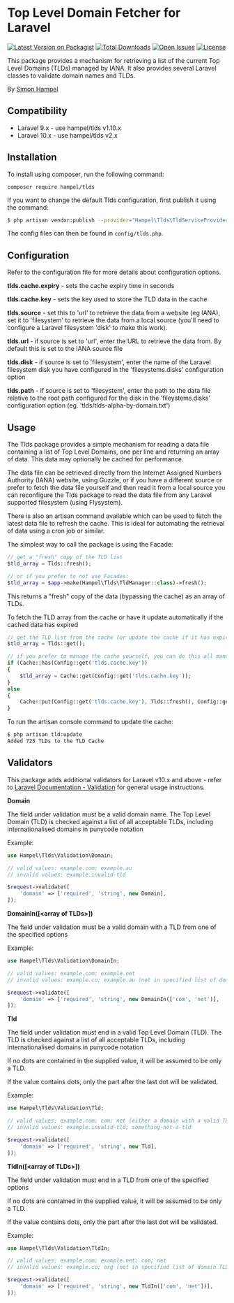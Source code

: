Top Level Domain Fetcher for Laravel
====================================

[![Latest Version on Packagist](https://img.shields.io/packagist/v/hampel/tlds.svg?style=flat-square)](https://packagist.org/packages/hampel/tlds)
[![Total Downloads](https://img.shields.io/packagist/dt/hampel/tlds.svg?style=flat-square)](https://packagist.org/packages/hampel/tlds)
[![Open Issues](https://img.shields.io/github/issues-raw/hampel/tlds.svg?style=flat-square)](https://github.com/hampel/tlds/issues)
[![License](https://img.shields.io/packagist/l/hampel/tlds.svg?style=flat-square)](https://packagist.org/packages/hampel/tlds)

This package provides a mechanism for retrieving a list of the current Top Level Domains (TLDs) managed by IANA.
It also provides several Laravel classes to validate domain names and TLDs.

By [Simon Hampel](mailto:simon@hampelgroup.com)

Compatibility
-------------

- Laravel 9.x - use hampel/tlds v1.10.x
- Laravel 10.x - use hampel/tlds v2.x

Installation
------------

To install using composer, run the following command:

`composer require hampel/tlds`

If you want to change the default Tlds configuration, first publish it using the command:

```bash
$ php artisan vendor:publish --provider="Hampel\Tlds\TldServiceProvider"
```

The config files can then be found in `config/tlds.php`.

Configuration
-------------

Refer to the configuration file  for more details about configuration options.

__tlds.cache.expiry__ - sets the cache expiry time in seconds

__tlds.cache.key__ - sets the key used to store the TLD data in the cache

__tlds.source__ - set this to 'url' to retrieve the data from a website (eg IANA), set it to 'filesystem' to retrieve
the data from a local source (you'll need to configure a Laravel filesystem 'disk' to make this work).

__tlds.url__ - if source is set to 'url', enter the URL to retrieve the data from. By default this is set to the
IANA source file

__tlds.disk__ - if source is set to 'filesystem', enter the name of the Laravel filesystem disk you have
configured in the 'filesystems.disks' configuration option

__tlds.path__ - if source is set to 'filesystem', enter the path to the data file relative to the root path
configured for the disk in the 'fileystems.disks' configuration option (eg. 'tlds/tlds-alpha-by-domain.txt')

Usage
-----

The Tlds package provides a simple mechanism for reading a data file containing a list of Top Level Domains, one per
line and returning an array of data. This data may optionally be cached for performance.

The data file can be retrieved directly from the Internet Assigned Numbers Authority (IANA) website, using Guzzle, or
if you have a different source or prefer to fetch the data file yourself and then read it from a local source you can
reconfigure the Tlds package to read the data file from any Laravel supported filesystem (using Flysystem).

There is also an artisan command available which can be used to fetch the latest data file to refresh the cache. This
is ideal for automating the retrieval of data using a cron job or similar.

The simplest way to call the package is using the Facade:

```php
// get a "fresh" copy of the TLD list
$tld_array = Tlds::fresh();

// or if you prefer to not use Facades:
$tld_array = $app->make(Hampel\Tlds\TldManager::class)->fresh();
```

This returns a "fresh" copy of the data (bypassing the cache) as an array of TLDs.

To fetch the TLD array from the cache or have it update automatically if the cached data has expired

```php
// get the TLD list from the cache (or update the cache if it has expired)
$tld_array = Tlds::get();

// if you prefer to manage the cache yourself, you can do this all manually, for example:
if (Cache::has(Config::get('tlds.cache.key'))
{
    $tld_array = Cache::get(Config::get('tlds.cache.key'));
}
else
{
    Cache::put(Config::get('tlds.cache.key'), Tlds::fresh(), Config::get('tlds.cache.expiry'));
}
```

To run the artisan console command to update the cache:

```bash
$ php artisan tld:update
Added 725 TLDs to the TLD Cache
```

Validators
----------

This package adds additional validators for Laravel v10.x and above - refer to
[Laravel Documentation - Validation](http://laravel.com/docs/validation) for general usage instructions.

__Domain__

The field under validation must be a valid domain name. The Top Level Domain (TLD) is checked against a list of all
acceptable TLDs, including internationalised domains in punycode notation

Example:

```php
use Hampel\Tlds\Validation\Domain;

// valid values: example.com; example.au
// invalid values: example.invalid-tld

$request->validate([
    'domain' => ['required', 'string', new Domain],
]);
```

**DomainIn([&lt;array of TLDs&gt;])**

The field under validation must be a valid domain with a TLD from one of the specified options

Example:

```php
use Hampel\Tlds\Validation\DomainIn;

// valid values: example.com; example.net
// invalid values: example.co; example.au (not in specified list of domain TLDs)

$request->validate([
    'domain' => ['required', 'string', new DomainIn(['com', 'net')],
]);
```

__Tld__

The field under validation must end in a valid Top Level Domain (TLD). The TLD is checked against a list of all
acceptable TLDs, including internationalised domains in punycode notation

If no dots are contained in the supplied value, it will be assumed to be only a TLD.

If the value contains dots, only the part after the last dot will be validated.

Example:

```php
use Hampel\Tlds\Validation\Tld;

// valid values: example.com; com; net (either a domain with a valid TLD, or a string that is itself a valid TLD)
// invalid values: example.invalid-tld; something-not-a-tld

$request->validate([
    'domain' => ['required', 'string', new Tld],
]);
```

**TldIn([&lt;array of TLDs&gt;])**

The field under validation must end in a TLD from one of the specified options

If no dots are contained in the supplied value, it will be assumed to be only a TLD.

If the value contains dots, only the part after the last dot will be validated.

Example:

```php
use Hampel\Tlds\Validation\TldIn;

// valid values: example.com; example.net; com; net
// invalid values: example.co; org (not in specified list of domain TLDs)

$request->validate([
    'domain' => ['required', 'string', new TldIn(['com', 'net'])],
]);
```
